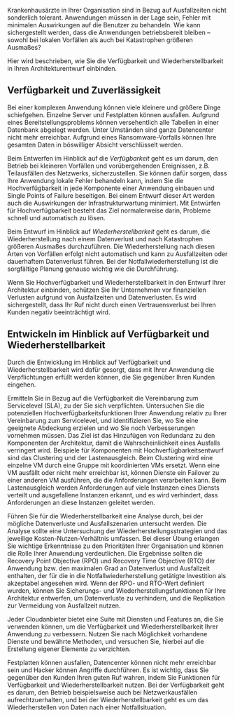 Krankenhausärzte in Ihrer Organisation sind in Bezug auf Ausfallzeiten nicht sonderlich tolerant. Anwendungen müssen in der Lage sein, Fehler mit minimalen Auswirkungen auf die Benutzer zu behandeln. Wie kann sichergestellt werden, dass die Anwendungen betriebsbereit bleiben – sowohl bei lokalen Vorfällen als auch bei Katastrophen größeren Ausmaßes? 

Hier wird beschrieben, wie Sie die Verfügbarkeit und Wiederherstellbarkeit in Ihren Architekturentwurf einbinden.

## <a name="availability-and-recoverability"></a>Verfügbarkeit und Zuverlässigkeit

Bei einer komplexen Anwendung können viele kleinere und größere Dinge schiefgehen. Einzelne Server und Festplatten können ausfallen. Aufgrund eines Bereitstellungsproblems können versehentlich alle Tabellen in einer Datenbank abgelegt werden. Unter Umständen sind ganze Datencenter nicht mehr erreichbar. Aufgrund eines Ransomware-Vorfalls können Ihre gesamten Daten in böswilliger Absicht verschlüsselt werden.

Beim Entwerfen im Hinblick auf die *Verfügbarkeit* geht es um darum, den Betrieb bei kleineren Vorfällen und vorübergehenden Ereignissen, z.B. Teilausfällen des Netzwerks, sicherzustellen. Sie können dafür sorgen, dass Ihre Anwendung lokale Fehler behandeln kann, indem Sie die Hochverfügbarkeit in jede Komponente einer Anwendung einbauen und Single Points of Failure beseitigen. Bei einem Entwurf dieser Art werden auch die Auswirkungen der Infrastrukturwartung minimiert. Mit Entwürfen für Hochverfügbarkeit besteht das Ziel normalerweise darin, Probleme schnell und automatisch zu lösen.

Beim Entwurf im Hinblick auf *Wiederherstellbarkeit* geht es darum, die Wiederherstellung nach einem Datenverlust und nach Katastrophen größeren Ausmaßes durchzuführen. Die Wiederherstellung nach diesen Arten von Vorfällen erfolgt nicht automatisch und kann zu Ausfallzeiten oder dauerhaftem Datenverlust führen. Bei der Notfallwiederherstellung ist die sorgfältige Planung genauso wichtig wie die Durchführung.

Wenn Sie Hochverfügbarkeit und Wiederherstellbarkeit in den Entwurf Ihrer Architektur einbinden, schützen Sie Ihr Unternehmen vor finanziellen Verlusten aufgrund von Ausfallzeiten und Datenverlusten. Es wird sichergestellt, dass Ihr Ruf nicht durch einen Vertrauensverlust bei Ihren Kunden negativ beeinträchtigt wird.

## <a name="architecting-for-availability-and-recoverability"></a>Entwickeln im Hinblick auf Verfügbarkeit und Wiederherstellbarkeit

Durch die Entwicklung im Hinblick auf Verfügbarkeit und Wiederherstellbarkeit wird dafür gesorgt, dass mit Ihrer Anwendung die Verpflichtungen erfüllt werden können, die Sie gegenüber Ihren Kunden eingehen.

Ermitteln Sie in Bezug auf die Verfügbarkeit die Vereinbarung zum Servicelevel (SLA), zu der Sie sich verpflichten. Untersuchen Sie die potenziellen Hochverfügbarkeitsfunktionen Ihrer Anwendung relativ zu Ihrer Vereinbarung zum Servicelevel, und identifizieren Sie, wo Sie eine geeignete Abdeckung erzielen und wo Sie noch Verbesserungen vornehmen müssen. Das Ziel ist das Hinzufügen von Redundanz zu den Komponenten der Architektur, damit die Wahrscheinlichkeit eines Ausfalls verringert wird. Beispiele für Komponenten mit Hochverfügbarkeitsentwurf sind das Clustering und der Lastenausgleich. Beim Clustering wird eine einzelne VM durch eine Gruppe mit koordinierten VMs ersetzt. Wenn eine VM ausfällt oder nicht mehr erreichbar ist, können Dienste ein Failover zu einer anderen VM ausführen, die die Anforderungen verarbeiten kann. Beim Lastenausgleich werden Anforderungen auf viele Instanzen eines Diensts verteilt und ausgefallene Instanzen erkannt, und es wird verhindert, dass Anforderungen an diese Instanzen geleitet werden.

Führen Sie für die Wiederherstellbarkeit eine Analyse durch, bei der mögliche Datenverluste und Ausfallszenarien untersucht werden. Die Analyse sollte eine Untersuchung der Wiederherstellungsstrategien und das jeweilige Kosten-Nutzen-Verhältnis umfassen. Bei dieser Übung erlangen Sie wichtige Erkenntnisse zu den Prioritäten Ihrer Organisation und können die Rolle Ihrer Anwendung verdeutlichen. Die Ergebnisse sollten die Recovery Point Objective (RPO) und Recovery Time Objective (RTO) der Anwendung bzw. den maximalen Grad an Datenverlust und Ausfallzeit enthalten, der für die in die Notfallwiederherstellung getätigte Investition als akzeptabel angesehen wird. Wenn der RPO- und RTO-Wert definiert wurden, können Sie Sicherungs- und Wiederherstellungsfunktionen für Ihre Architektur entwerfen, um Datenverluste zu verhindern, und die Replikation zur Vermeidung von Ausfallzeit nutzen.

Jeder Cloudanbieter bietet eine Suite mit Diensten und Features an, die Sie verwenden können, um die Verfügbarkeit und Wiederherstellbarkeit Ihrer Anwendung zu verbessern. Nutzen Sie nach Möglichkeit vorhandene Dienste und bewährte Methoden, und versuchen Sie, hierbei auf die Erstellung eigener Elemente zu verzichten.

Festplatten können ausfallen, Datencenter können nicht mehr erreichbar sein und Hacker können Angriffe durchführen. Es ist wichtig, dass Sie gegenüber den Kunden Ihren guten Ruf wahren, indem Sie Funktionen für Verfügbarkeit und Wiederherstellbarkeit nutzen. Bei der Verfügbarkeit geht es darum, den Betrieb beispielsweise auch bei Netzwerkausfällen aufrechtzuerhalten, und bei der Wiederherstellbarkeit geht es um das Wiederherstellen von Daten nach einer Notfallsituation.
